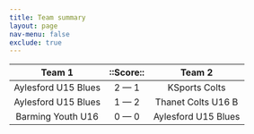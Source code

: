 ```yaml
---
title: Team summary
layout: page
nav-menu: false
exclude: true
---
```




|       Team 1        |  ::Score::  |       Team 2        |
|:-------------------:|:-----------:|:-------------------:|
| Aylesford U15 Blues | 2 &mdash; 1 |    KSports Colts    |
| Aylesford U15 Blues | 1 &mdash; 2 | Thanet Colts U16 B  |
|  Barming Youth U16  | 0 &mdash; 0 | Aylesford U15 Blues |

 <br /><br /><br />
